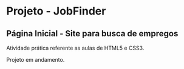 # Projeto - JobFinder

## Página Inicial - Site para busca de empregos

Atividade prática referente as aulas de HTML5 e CSS3.

Projeto em andamento.
